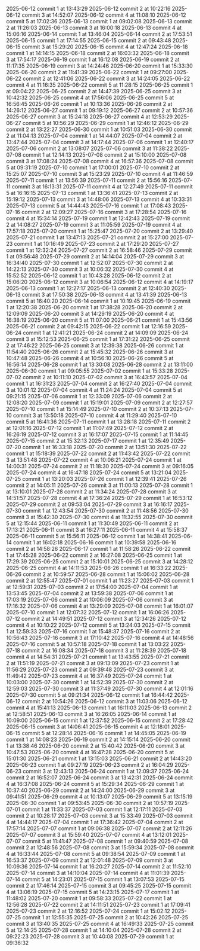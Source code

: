 2025-06-12 commit 1 at 13:43:29
2025-06-12 commit 2 at 10:22:16
2025-06-12 commit 3 at 14:52:07
2025-06-12 commit 4 at 11:08:10
2025-06-12 commit 5 at 17:02:36
2025-06-13 commit 1 at 09:02:08
2025-06-13 commit 2 at 11:26:03
2025-06-13 commit 3 at 16:00:18
2025-06-13 commit 4 at 15:06:16
2025-06-14 commit 1 at 13:46:04
2025-06-14 commit 2 at 17:53:51
2025-06-15 commit 1 at 17:14:55
2025-06-15 commit 2 at 09:43:48
2025-06-15 commit 3 at 15:29:20
2025-06-15 commit 4 at 12:47:24
2025-06-18 commit 1 at 14:14:15
2025-06-18 commit 2 at 16:03:32
2025-06-18 commit 3 at 17:54:17
2025-06-19 commit 1 at 16:12:08
2025-06-19 commit 2 at 11:17:35
2025-06-19 commit 3 at 14:24:46
2025-06-20 commit 1 at 15:33:30
2025-06-20 commit 2 at 11:41:39
2025-06-22 commit 1 at 09:27:00
2025-06-22 commit 2 at 12:41:06
2025-06-22 commit 3 at 14:24:05
2025-06-22 commit 4 at 11:16:35
2025-06-22 commit 5 at 11:28:15
2025-06-25 commit 1 at 09:04:22
2025-06-25 commit 2 at 14:47:39
2025-06-25 commit 3 at 10:42:32
2025-06-25 commit 4 at 17:56:06
2025-06-25 commit 5 at 16:56:45
2025-06-26 commit 1 at 10:13:36
2025-06-26 commit 2 at 14:26:12
2025-06-27 commit 1 at 09:19:12
2025-06-27 commit 2 at 10:57:36
2025-06-27 commit 3 at 15:24:18
2025-06-27 commit 4 at 12:53:29
2025-06-27 commit 5 at 10:56:29
2025-06-29 commit 1 at 12:46:12
2025-06-29 commit 2 at 13:22:27
2025-06-30 commit 1 at 10:51:03
2025-06-30 commit 2 at 11:04:13
2025-07-04 commit 1 at 14:44:07
2025-07-04 commit 2 at 13:47:44
2025-07-04 commit 3 at 14:17:44
2025-07-06 commit 1 at 12:40:17
2025-07-06 commit 2 at 13:08:07
2025-07-06 commit 3 at 11:38:22
2025-07-08 commit 1 at 12:14:13
2025-07-08 commit 2 at 15:10:00
2025-07-08 commit 3 at 17:08:24
2025-07-08 commit 4 at 16:57:36
2025-07-08 commit 5 at 09:31:19
2025-07-10 commit 1 at 17:00:01
2025-07-10 commit 2 at 15:25:07
2025-07-10 commit 3 at 15:23:29
2025-07-10 commit 4 at 11:46:59
2025-07-11 commit 1 at 13:56:39
2025-07-11 commit 2 at 15:56:16
2025-07-11 commit 3 at 16:13:31
2025-07-11 commit 4 at 12:27:49
2025-07-11 commit 5 at 16:16:15
2025-07-13 commit 1 at 13:36:41
2025-07-13 commit 2 at 15:19:12
2025-07-13 commit 3 at 14:48:06
2025-07-13 commit 4 at 10:33:31
2025-07-13 commit 5 at 14:44:43
2025-07-16 commit 1 at 17:08:43
2025-07-16 commit 2 at 12:09:27
2025-07-16 commit 3 at 17:28:54
2025-07-16 commit 4 at 15:34:14
2025-07-19 commit 1 at 12:42:43
2025-07-19 commit 2 at 14:08:27
2025-07-19 commit 3 at 11:05:59
2025-07-19 commit 4 at 17:57:18
2025-07-20 commit 1 at 15:25:47
2025-07-20 commit 2 at 13:29:40
2025-07-21 commit 1 at 13:47:13
2025-07-21 commit 2 at 15:27:00
2025-07-23 commit 1 at 10:16:49
2025-07-23 commit 2 at 17:29:20
2025-07-27 commit 1 at 12:32:24
2025-07-27 commit 2 at 16:58:46
2025-07-29 commit 1 at 09:56:48
2025-07-29 commit 2 at 14:14:04
2025-07-29 commit 3 at 16:34:40
2025-07-30 commit 1 at 12:52:07
2025-07-30 commit 2 at 14:22:13
2025-07-30 commit 3 at 10:06:32
2025-07-30 commit 4 at 15:52:52
2025-06-12 commit 1 at 10:43:28
2025-06-12 commit 2 at 15:06:20
2025-06-12 commit 3 at 10:06:54
2025-06-12 commit 4 at 14:19:17
2025-06-13 commit 1 at 12:27:17
2025-06-13 commit 2 at 12:40:30
2025-06-13 commit 3 at 17:50:38
2025-06-13 commit 4 at 13:41:39
2025-06-13 commit 5 at 16:40:20
2025-06-14 commit 1 at 10:19:45
2025-06-19 commit 1 at 12:20:38
2025-06-20 commit 1 at 17:38:28
2025-06-20 commit 2 at 12:09:09
2025-06-20 commit 3 at 14:29:19
2025-06-20 commit 4 at 16:38:19
2025-06-20 commit 5 at 11:07:00
2025-06-21 commit 1 at 15:43:56
2025-06-21 commit 2 at 09:42:15
2025-06-22 commit 1 at 12:16:59
2025-06-24 commit 1 at 12:41:21
2025-06-24 commit 2 at 14:09:09
2025-06-24 commit 3 at 15:12:53
2025-06-25 commit 1 at 17:31:22
2025-06-25 commit 2 at 17:46:22
2025-06-25 commit 3 at 12:39:38
2025-06-26 commit 1 at 11:54:40
2025-06-26 commit 2 at 15:45:32
2025-06-26 commit 3 at 10:47:48
2025-06-26 commit 4 at 10:56:10
2025-06-26 commit 5 at 16:56:14
2025-06-28 commit 1 at 13:30:08
2025-06-28 commit 2 at 13:11:00
2025-06-30 commit 1 at 09:05:55
2025-07-02 commit 1 at 15:33:28
2025-07-02 commit 2 at 10:11:10
2025-07-02 commit 3 at 16:43:57
2025-07-04 commit 1 at 16:31:23
2025-07-04 commit 2 at 16:27:40
2025-07-04 commit 3 at 10:01:12
2025-07-04 commit 4 at 11:24:24
2025-07-04 commit 5 at 09:21:15
2025-07-06 commit 1 at 12:33:09
2025-07-06 commit 2 at 12:08:20
2025-07-09 commit 1 at 15:19:01
2025-07-09 commit 2 at 12:27:57
2025-07-10 commit 1 at 15:14:49
2025-07-10 commit 2 at 10:37:13
2025-07-10 commit 3 at 13:50:18
2025-07-10 commit 4 at 11:29:40
2025-07-10 commit 5 at 16:41:36
2025-07-11 commit 1 at 13:28:18
2025-07-11 commit 2 at 12:01:16
2025-07-12 commit 1 at 11:07:49
2025-07-12 commit 2 at 16:26:19
2025-07-12 commit 3 at 16:17:07
2025-07-15 commit 1 at 11:14:45
2025-07-15 commit 2 at 15:32:13
2025-07-17 commit 1 at 12:35:49
2025-07-20 commit 1 at 16:33:18
2025-07-20 commit 2 at 13:51:30
2025-07-22 commit 1 at 15:18:39
2025-07-22 commit 2 at 11:43:42
2025-07-22 commit 3 at 13:51:48
2025-07-22 commit 4 at 10:06:21
2025-07-24 commit 1 at 14:00:31
2025-07-24 commit 2 at 11:18:30
2025-07-24 commit 3 at 09:16:05
2025-07-24 commit 4 at 16:47:18
2025-07-24 commit 5 at 13:21:04
2025-07-25 commit 1 at 13:20:03
2025-07-26 commit 1 at 12:39:41
2025-07-26 commit 2 at 14:05:11
2025-07-26 commit 3 at 11:00:13
2025-07-28 commit 1 at 13:10:01
2025-07-28 commit 2 at 11:34:24
2025-07-28 commit 3 at 14:51:57
2025-07-28 commit 4 at 17:36:24
2025-07-29 commit 1 at 16:53:12
2025-07-29 commit 2 at 09:53:04
2025-07-29 commit 3 at 16:16:17
2025-07-30 commit 1 at 12:43:54
2025-07-30 commit 2 at 11:48:56
2025-07-30 commit 3 at 15:42:30
2025-07-30 commit 4 at 11:32:55
2025-07-30 commit 5 at 12:15:44
2025-06-11 commit 1 at 11:30:49
2025-06-11 commit 2 at 17:13:21
2025-06-11 commit 3 at 16:27:11
2025-06-11 commit 4 at 15:58:37
2025-06-11 commit 5 at 15:56:11
2025-06-12 commit 1 at 14:38:41
2025-06-14 commit 1 at 16:02:18
2025-06-16 commit 1 at 10:39:58
2025-06-16 commit 2 at 14:58:26
2025-06-17 commit 1 at 11:58:26
2025-06-22 commit 1 at 17:45:28
2025-06-22 commit 2 at 16:27:08
2025-06-25 commit 1 at 17:29:39
2025-06-25 commit 2 at 15:10:01
2025-06-25 commit 3 at 14:28:12
2025-06-25 commit 4 at 14:11:53
2025-06-26 commit 1 at 16:33:22
2025-06-26 commit 2 at 10:59:57
2025-06-28 commit 1 at 15:06:02
2025-06-28 commit 2 at 12:55:47
2025-07-01 commit 1 at 11:23:27
2025-07-03 commit 1 at 12:59:31
2025-07-03 commit 2 at 17:54:00
2025-07-04 commit 1 at 13:53:45
2025-07-04 commit 2 at 13:59:38
2025-07-06 commit 1 at 17:03:19
2025-07-06 commit 2 at 10:06:09
2025-07-06 commit 3 at 17:16:32
2025-07-06 commit 4 at 13:29:09
2025-07-08 commit 1 at 16:01:07
2025-07-10 commit 1 at 12:07:32
2025-07-12 commit 1 at 16:06:26
2025-07-12 commit 2 at 14:49:51
2025-07-12 commit 3 at 12:34:26
2025-07-12 commit 4 at 10:10:22
2025-07-12 commit 5 at 13:24:03
2025-07-15 commit 1 at 12:59:33
2025-07-16 commit 1 at 15:48:37
2025-07-16 commit 2 at 10:56:43
2025-07-16 commit 3 at 17:10:42
2025-07-16 commit 4 at 14:48:56
2025-07-16 commit 5 at 10:57:18
2025-07-18 commit 1 at 13:03:22
2025-07-18 commit 2 at 16:08:34
2025-07-18 commit 3 at 11:28:39
2025-07-18 commit 4 at 14:54:31
2025-07-21 commit 1 at 13:43:55
2025-07-21 commit 2 at 11:51:19
2025-07-21 commit 3 at 09:13:09
2025-07-23 commit 1 at 11:56:29
2025-07-23 commit 2 at 09:39:48
2025-07-23 commit 3 at 11:49:42
2025-07-23 commit 4 at 16:37:49
2025-07-24 commit 1 at 10:03:00
2025-07-30 commit 1 at 14:52:39
2025-07-30 commit 2 at 12:59:03
2025-07-30 commit 3 at 11:37:49
2025-07-30 commit 4 at 12:01:16
2025-07-30 commit 5 at 09:21:34
2025-06-12 commit 1 at 16:44:42
2025-06-12 commit 2 at 10:54:26
2025-06-12 commit 3 at 11:03:06
2025-06-12 commit 4 at 15:41:13
2025-06-13 commit 1 at 16:11:03
2025-06-13 commit 2 at 12:58:51
2025-06-13 commit 3 at 16:26:05
2025-06-14 commit 1 at 10:09:00
2025-06-15 commit 1 at 12:37:52
2025-06-15 commit 2 at 17:28:42
2025-06-15 commit 3 at 14:06:41
2025-06-15 commit 4 at 12:18:01
2025-06-15 commit 5 at 12:28:14
2025-06-16 commit 1 at 14:45:05
2025-06-19 commit 1 at 14:08:23
2025-06-19 commit 2 at 14:15:14
2025-06-20 commit 1 at 13:38:46
2025-06-20 commit 2 at 15:40:42
2025-06-20 commit 3 at 10:47:53
2025-06-20 commit 4 at 16:47:28
2025-06-20 commit 5 at 15:01:30
2025-06-21 commit 1 at 13:15:03
2025-06-21 commit 2 at 14:43:20
2025-06-23 commit 1 at 09:27:19
2025-06-23 commit 2 at 16:04:29
2025-06-23 commit 3 at 12:43:13
2025-06-24 commit 1 at 12:09:37
2025-06-24 commit 2 at 16:52:07
2025-06-24 commit 3 at 13:42:31
2025-06-24 commit 4 at 16:37:08
2025-06-24 commit 5 at 15:29:34
2025-06-29 commit 1 at 10:37:40
2025-06-29 commit 2 at 14:24:00
2025-06-29 commit 3 at 09:41:51
2025-06-29 commit 4 at 10:13:07
2025-06-29 commit 5 at 13:15:19
2025-06-30 commit 1 at 09:53:45
2025-06-30 commit 2 at 10:57:19
2025-07-01 commit 1 at 11:33:37
2025-07-03 commit 1 at 12:17:11
2025-07-03 commit 2 at 10:28:17
2025-07-03 commit 3 at 15:33:49
2025-07-03 commit 4 at 14:44:17
2025-07-04 commit 1 at 17:36:42
2025-07-04 commit 2 at 17:57:14
2025-07-07 commit 1 at 09:06:38
2025-07-07 commit 2 at 12:11:26
2025-07-07 commit 3 at 15:59:40
2025-07-07 commit 4 at 13:12:01
2025-07-07 commit 5 at 11:41:47
2025-07-08 commit 1 at 09:40:59
2025-07-08 commit 2 at 12:48:56
2025-07-08 commit 3 at 15:59:34
2025-07-08 commit 4 at 16:33:44
2025-07-08 commit 5 at 09:38:54
2025-07-09 commit 1 at 16:53:37
2025-07-09 commit 2 at 12:01:48
2025-07-09 commit 3 at 10:09:36
2025-07-14 commit 1 at 16:20:27
2025-07-14 commit 2 at 11:52:10
2025-07-14 commit 3 at 14:10:04
2025-07-14 commit 4 at 11:01:39
2025-07-14 commit 5 at 14:23:01
2025-07-15 commit 1 at 13:07:53
2025-07-15 commit 2 at 17:46:14
2025-07-15 commit 3 at 09:45:25
2025-07-15 commit 4 at 13:06:19
2025-07-15 commit 5 at 14:23:15
2025-07-17 commit 1 at 11:48:02
2025-07-20 commit 1 at 09:58:33
2025-07-22 commit 1 at 12:56:28
2025-07-22 commit 2 at 14:11:51
2025-07-23 commit 1 at 17:09:41
2025-07-23 commit 2 at 12:16:52
2025-07-24 commit 1 at 15:02:12
2025-07-25 commit 1 at 12:55:35
2025-07-25 commit 2 at 10:42:26
2025-07-25 commit 3 at 13:40:35
2025-07-25 commit 4 at 16:49:33
2025-07-25 commit 5 at 12:14:25
2025-07-28 commit 1 at 14:10:04
2025-07-28 commit 2 at 09:22:23
2025-07-28 commit 3 at 10:40:08
2025-07-29 commit 1 at 09:36:32
